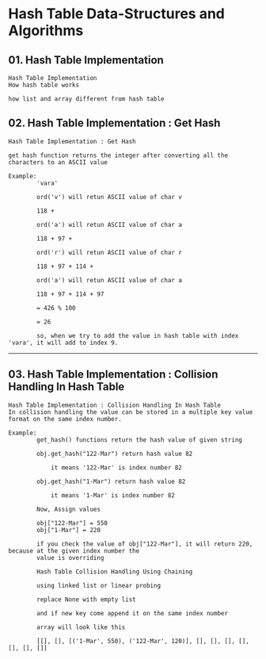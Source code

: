 # Hash Table Data-Structures and Algorithms

## 01. Hash Table Implementation

    Hash Table Implementation
    How hash table works

    how list and array different from hash table

## 02. Hash Table Implementation : Get Hash

    Hash Table Implementation : Get Hash

    get hash function returns the integer after converting all the characters to an ASCII value

    Example:
            'vara'

            ord('v') will retun ASCII value of char v

            118 +

            ord('a') will retun ASCII value of char a

            118 + 97 +

            ord('r') will retun ASCII value of char r

            118 + 97 + 114 +

            ord('a') will retun ASCII value of char a

            118 + 97 + 114 + 97

            = 426 % 100

            = 26

            so, when we try to add the value in hash table with index 'vara', it will add to index 9.

---

## 03. Hash Table Implementation : Collision Handling In Hash Table

    Hash Table Implementation : Collision Handling In Hash Table
    In collision handling the value can be stored in a multiple key value format on the same index number.

    Example:
            get_hash() functions return the hash value of given string

            obj.get_hash("122-Mar") return hash value 82

                it means '122-Mar' is index number 82

            obj.get_hash("1-Mar") return hash value 82

                it means '1-Mar' is index number 82

            Now, Assign values

            obj["122-Mar"] = 550
            obj["1-Mar"] = 220

            if you check the value of obj["122-Mar"], it will return 220, because at the given index number the
            value is overriding

            Hash Table Collision Handling Using Chaining

            using linked list or linear probing

            replace None with empty list

            and if new key come append it on the same index number

            array will look like this

            [[], [], [('1-Mar', 550), ('122-Mar', 120)], [], [], [], [], [], [], []]
